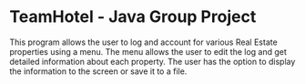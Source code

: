 # TeamHotel - Java Group Project
This program allows the user to log and account for various Real Estate properties using a menu.
The menu allows the user to edit the log and get detailed information about each property. 
The user has the option to display the information to the screen or save it to a file.

